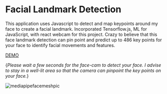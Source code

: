# Facial Landmark Detection

This application uses Javascript to detect and map keypoints around my face to create a facial landmark. Incorporated Tensorflow.js, ML for JavaScript, with react webcam for this project. Crazy to believe that this face landmark detection can pin point and predict up to 486 key points for your face to identify facial movements and features.

[DEMO](https://ai-facial-landmark.netlify.app/)

{*Please wait a few seconds for the face-cam to detect your face. I advise to stay in a well-lit area so that the camera can pinpoint the key points on your face.*}

<img src='https://user-images.githubusercontent.com/67409144/188339702-1b685714-de26-4e40-ad62-6bf8af2da457.png' alt='mediapipefacemeshpic' />
